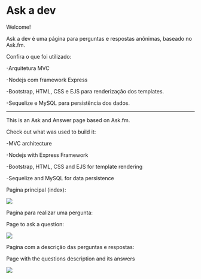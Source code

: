 # **Ask a dev**

Welcome! 

Ask a dev é uma página para perguntas e respostas anônimas, baseado no Ask.fm.

Confira o que foi utilizado:

-Arquitetura MVC

-Nodejs com framework Express

-Bootstrap, HTML, CSS e EJS para renderização dos templates.

-Sequelize e MySQL para persistência dos dados. 

--------------------------------------------------------------------------------------------------------------------------------

This is an Ask and Answer page based on Ask.fm.

Check out what was used to build it:

-MVC architecture

-Nodejs with Express Framework

-Bootstrap, HTML, CSS and EJS for template rendering

-Sequelize and MySQL for data persistence



Pagina principal (index):

![](C:\Users\l.aprigio.da.silva\Desktop\index.png)



Pagina para realizar uma pergunta:

Page to ask a question:

![](C:\Users\l.aprigio.da.silva\Desktop\perguntar.png)



Pagina com a descrição das perguntas e respostas:

Page with the questions description and its answers

![](C:\Users\l.aprigio.da.silva\Desktop\perguntas.png)
